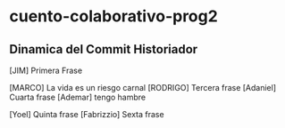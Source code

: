 # cuento-colaborativo-prog2
## Dinamica del Commit Historiador

[JIM] Primera Frase

[MARCO] La vida es un riesgo carnal
[RODRIGO] Tercera frase
[Adaniel] Cuarta frase
[Ademar] tengo hambre 

[Yoel] Quinta frase
[Fabrizzio] Sexta frase

